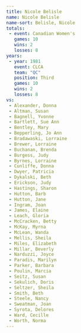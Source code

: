 ```yaml
---
title: Nicole Belisle
name: Nicole Belisle
name-sort: Belisle, Nicole
totals:
 - event: Canadian Women's
   games: 10
   wins: 2
   losses: 8
years:
 - year: 1981
   event: CLCA
   team: "QC"
   position: Third
   games: 10
   wins: 2
   losses: 8
vs:
 - Alexander, Donna
 - Altman, Susan
 - Bagnell, Yvonne
 - Bartlett, Sue Ann
 - Bentley, Mary
 - Bepperling, Jo Ann
 - Bradawaski, Lorraine
 - Brewer, Lorraine
 - Buchanan, Brenda
 - Burgess, Judy
 - Byrnes, Lorraine
 - Cunliffe, Donna
 - Dwyer, Patricia
 - Dykalski, Beth
 - Erickson, Judy
 - Hastings, Sharon
 - Hutton, Barb
 - Hutton, Jane
 - Ingram, Joan
 - James, Elaine
 - Leach, Gloria
 - McCracken, Betty
 - McKay, Myrna
 - McLean, Wanda
 - Mellis, Sheila
 - Miles, Elizabeth
 - Millar, Beverly
 - Narduzzi, Joyce
 - Paradis, Marilyn
 - Parker, Barbara
 - Poulin, Marcia
 - Seitz, Susan
 - Sekulich, Doris
 - Seltzer, Sheila
 - Smith, Beth
 - Steele, Nancy
 - Sweatman, Joan
 - Syrota, Delores
 - Ward, Cecille
 - Worth, Norma
---
```

